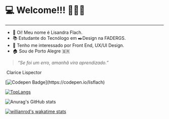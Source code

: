 # 💻 Welcome!!! 👩🏽‍💻

------

- 👋 Oi! Meu nome é Lisandra Flach.
- 📚 Estudante do Tecnólogo em ✒️Design na FADERGS.
- 👀 Tenho me interessado por Front End, UX/UI Design.
- 🏠 Sou de Porto Alegre 🇧🇷

> *“Se foi um erro, amanhã vira aprendizado.”*

​												   Clarice Lispector

[![Codepen Badge](https://img.shields.io/badge/-Codepen-black?style=flat-square&logo=Codepen&logoColor=white&link=[https://codepen.io/lisflach](https://codepen.io/lisflach))](https://codepen.io/lisflach)

[![TopLangs](https://github-readme-stats.vercel.app/api/top-langs/?username=lisflach&layout=compact)](https://github.com/lisflach/github-readme-stats)

![Anurag's GitHub stats](https://github-readme-stats.vercel.app/api?username=lisflach&show_icons=true&theme=radical)

[![willianrod's wakatime stats](https://github-readme-stats.vercel.app/api/wakatime?username=willianrod)](https://github.com/lisflach/github-readme-stats)


